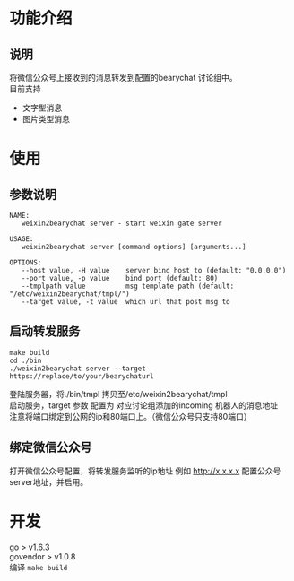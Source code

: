# 功能介绍
## 说明

将微信公众号上接收到的消息转发到配置的bearychat 讨论组中。  
目前支持
- 文字型消息
- 图片类型消息

# 使用
## 参数说明

```
NAME:
   weixin2bearychat server - start weixin gate server

USAGE:
   weixin2bearychat server [command options] [arguments...]

OPTIONS:
   --host value, -H value    server bind host to (default: "0.0.0.0")
   --port value, -p value    bind port (default: 80)
   --tmplpath value          msg template path (default: "/etc/weixin2bearychat/tmpl/")
   --target value, -t value  which url that post msg to

```

## 启动转发服务

```
make build
cd ./bin
./weixin2bearychat server --target https://replace/to/your/bearychaturl
```
登陆服务器，将./bin/tmpl 拷贝至/etc/weixin2bearychat/tmpl   
启动服务，target 参数 配置为 对应讨论组添加的incoming 机器人的消息地址  
注意将端口绑定到公网的ip和80端口上。（微信公众号只支持80端口）

## 绑定微信公众号
打开微信公众号配置，将转发服务监听的ip地址 例如 http://x.x.x.x 配置公众号server地址，并启用。

# 开发
go  > v1.6.3  
govendor  > v1.0.8  
编译 `make build`
